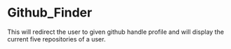 # Github_Finder

This will redirect the user to given github handle profile and will display the current five repositories of a user.  
